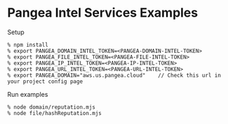 # Pangea Intel Services Examples

Setup

```
% npm install
% export PANGEA_DOMAIN_INTEL_TOKEN=<PANGEA-DOMAIN-INTEL-TOKEN>
% export PANGEA_FILE_INTEL_TOKEN=<PANGEA-FILE-INTEL-TOKEN>
% export PANGEA_IP_INTEL_TOKEN=<PANGEA-IP-INTEL-TOKEN>
% export PANGEA_URL_INTEL_TOKEN=<PANGEA-URL-INTEL-TOKEN>
% export PANGEA_DOMAIN="aws.us.pangea.cloud"    // Check this url in your project config page
```

Run examples

```
% node domain/reputation.mjs
% node file/hashReputation.mjs
```
